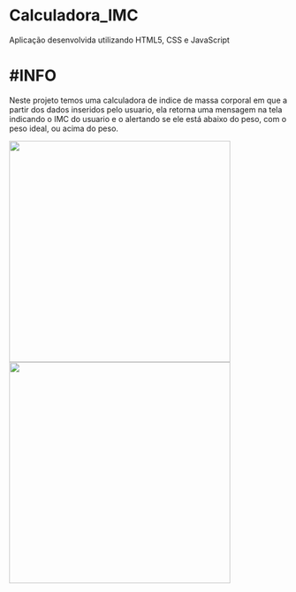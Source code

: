 # Calculadora_IMC
Aplicação desenvolvida utilizando HTML5, CSS e JavaScript

<h1>#INFO</h1>
Neste projeto temos uma calculadora de indice de massa corporal em que a partir dos dados inseridos pelo usuario, ela retorna uma mensagem na tela indicando o IMC do usuario e o alertando se ele está abaixo do peso, com o peso ideal, ou acima do peso. 
<p float="left">


</p>
<p float="left">
  <img src="https://user-images.githubusercontent.com/65368831/94770879-28d0a800-038c-11eb-9c8d-4a7d24cd6d73.png" width="400" />
  <img src="https://user-images.githubusercontent.com/65368831/94770862-17879b80-038c-11eb-9aa3-377a97e1ebf7.gif" width="400" /> 
</p>
